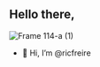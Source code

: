 <h2>Hello there,</h2>

![Frame 114-a (1)](https://github.com/user-attachments/assets/71298d06-17cf-4628-b142-4c4785fd3211)

- 👋 Hi, I’m @ricfreire

  
<!---
ricfreire/ricfreire is a ✨ special ✨ repository because its `README.md` (this file) appears on your GitHub profile.
You can click the Preview link to take a look at your changes.
--->

